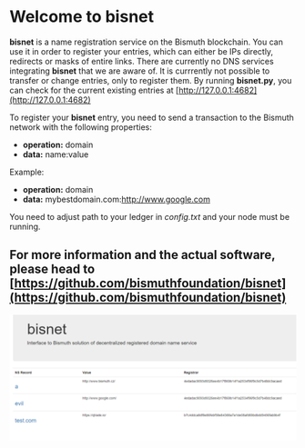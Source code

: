 # Welcome to bisnet

**bisnet** is a name registration service on the Bismuth blockchain. You can use it in order to register your entries, which can either be IPs directly, redirects or masks of entire links.
There are currently no DNS services integrating **bisnet** that we are aware of. It is currrently not possible to transfer or change entries, only to register them.
By running **bisnet.py**, you can check for the current existing entries at [http://127.0.0.1:4682](http://127.0.0.1:4682)

To register your **bisnet** entry, you need to send a transaction to the Bismuth network with the following properties:

* **operation:** domain
* **data:** name:value

Example:

* **operation:** domain
* **data:** mybestdomain.com:http://www.google.com

You need to adjust path to your ledger in _config.txt_ and your node must be running.

##  For more information and the actual software, please head to [https://github.com/bismuthfoundation/bisnet](https://github.com/bismuthfoundation/bisnet)
![Thumbnail](thumb.png)
